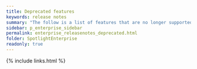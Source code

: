 ```yaml
---
title: Deprecated features
keywords: release notes
summary: "The follow is a list of features that are no longer supported starting with Spotlight Enterprise 13.2"
sidebar: p_enterprise_sidebar
permalink: enterprise_releasenotes_deprecated.html
folder: SpotlightEnterprise
readonly: true
---
```



{% include links.html %}
